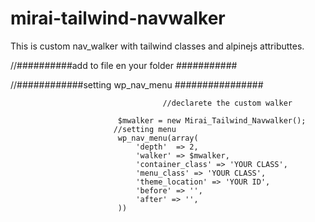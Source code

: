 # mirai-tailwind-navwalker
This is custom nav_walker with tailwind classes and alpinejs attributtes.




//##########add to file en your folder ###########

//############setting wp_nav_menu ################
                                 
                                    
                                      //declarete the custom walker

                            $mwalker = new Mirai_Tailwind_Navwalker();
                           //setting menu
                            wp_nav_menu(array(             
                                'depth'	 => 2,
                                'walker' => $mwalker,
                                'container_class' => 'YOUR CLASS',
                                'menu_class' => 'YOUR CLASS',
                                'theme_location' => 'YOUR ID',
                                'before' => '',
                                'after' => '',
                            ))
                   
